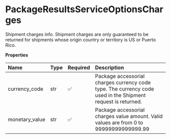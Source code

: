 # PackageResultsServiceOptionsCharges

Shipment charges info. Shipment charges are only guaranteed to be returned for shipments whose origin country or territory is US or Puerto Rico.

**Properties**

| Name           | Type | Required | Description                                                                                                 |
| :------------- | :--- | :------- | :---------------------------------------------------------------------------------------------------------- |
| currency_code  | str  | ✅       | Package accessorial charges currency code type. The currency code used in the Shipment request is returned. |
| monetary_value | str  | ✅       | Package accessorial charges value amount. Valid values are from 0 to 99999999999999.99                      |

<!-- This file was generated by liblab | https://liblab.com/ -->
